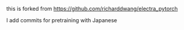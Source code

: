 this is forked from https://github.com/richarddwang/electra_pytorch

I add commits for pretraining with Japanese
